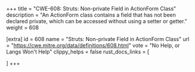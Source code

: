 +++
title = "CWE-608: Struts: Non-private Field in ActionForm Class"
description	= "An ActionForm class contains a field that has not been declared private, which can be accessed without using a setter or getter."
weight = 608

[extra]
id = 608
name = "Struts: Non-private Field in ActionForm Class"
url = "https://cwe.mitre.org/data/definitions/608.html"
vote = "No Help, or Langs Won't Help"
clippy_helps = false
rust_docs_links = [
	
]
+++

